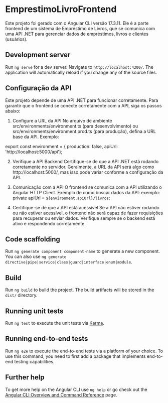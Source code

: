 # EmprestimoLivroFrontend

Este projeto foi gerado com o Angular CLI versão 17.3.11. Ele é a parte frontend de um sistema de Empréstimo de Livros, que se comunica com uma API .NET para gerenciar dados de empréstimos, livros e clientes (usuários).

## Development server

Run `ng serve` for a dev server. Navigate to `http://localhost:4200/`. The application will automatically reload if you change any of the source files.


## Configuração da API
Este projeto depende de uma API .NET para funcionar corretamente. Para garantir que o frontend se conecte corretamente com a API, siga os passos abaixo:

1. Configure a URL da API
No arquivo de ambiente src/environments/environment.ts (para desenvolvimento) ou src/environments/environment.prod.ts (para produção), defina a URL base da API. Exemplo:

export const environment = {
  production: false,
  apiUrl: 'http://localhost:5000/api'};

2. Verifique a API Backend
Certifique-se de que a API .NET está rodando corretamente no servidor. Geralmente, a URL da API será algo como http://localhost:5000/, mas isso pode variar conforme a configuração da API.

3. Comunicação com a API
O frontend se comunica com a API utilizando o Angular HTTP Client. Exemplo de como buscar dados da API:
exemplo: private apiUrl = `${environment.apiUrl}/livros`;

4. Certifique-se de que a API está acessível
Se a API não estiver rodando ou não estiver acessível, o frontend não será capaz de fazer requisições para recuperar ou enviar dados. Verifique sempre se o backend está ativo e respondendo corretamente.

## Code scaffolding

Run `ng generate component component-name` to generate a new component. You can also use `ng generate directive|pipe|service|class|guard|interface|enum|module`.

## Build

Run `ng build` to build the project. The build artifacts will be stored in the `dist/` directory.

## Running unit tests

Run `ng test` to execute the unit tests via [Karma](https://karma-runner.github.io).

## Running end-to-end tests

Run `ng e2e` to execute the end-to-end tests via a platform of your choice. To use this command, you need to first add a package that implements end-to-end testing capabilities.

## Further help

To get more help on the Angular CLI use `ng help` or go check out the [Angular CLI Overview and Command Reference](https://angular.io/cli) page.
